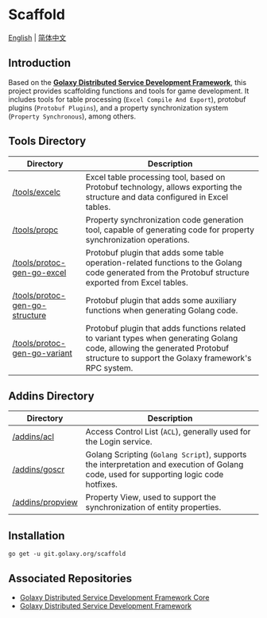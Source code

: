 # Scaffold
[English](./README.md) | [简体中文](./README.zh_CN.md)

## Introduction
Based on the [**Golaxy Distributed Service Development Framework**](https://github.com/pangdogs/framework), this project provides scaffolding functions and tools for game development. It includes tools for table processing (`Excel Compile And Export`), protobuf plugins (`Protobuf Plugins`), and a property synchronization system (`Property Synchronous`), among others.

## Tools Directory
| Directory                                                                                                      | Description                                                                                                                                                                       |
|----------------------------------------------------------------------------------------------------------------|-----------------------------------------------------------------------------------------------------------------------------------------------------------------------------------|
| [/tools/excelc](https://github.com/pangdogs/scaffold/tree/main/tools/excelc)                                   | Excel table processing tool, based on Protobuf technology, allows exporting the structure and data configured in Excel tables.                                                    |
| [/tools/propc](https://github.com/pangdogs/scaffold/tree/main/tools/propc)                                     | Property synchronization code generation tool, capable of generating code for property synchronization operations.                                                                |
| [/tools/protoc-gen-go-excel](https://github.com/pangdogs/scaffold/tree/main/tools/protoc-gen-go-excel)         | Protobuf plugin that adds some table operation-related functions to the Golang code generated from the Protobuf structure exported from Excel tables.                             |
| [/tools/protoc-gen-go-structure](https://github.com/pangdogs/scaffold/tree/main/tools/protoc-gen-go-structure) | Protobuf plugin that adds some auxiliary functions when generating Golang code.                                                                                                   |
| [/tools/protoc-gen-go-variant](https://github.com/pangdogs/scaffold/tree/main/tools/protoc-gen-go-variant)     | Protobuf plugin that adds functions related to variant types when generating Golang code, allowing the generated Protobuf structure to support the Golaxy framework's RPC system. |

## Addins Directory
| Directory                                                                          | Description                                                                                                                            |
|------------------------------------------------------------------------------------|----------------------------------------------------------------------------------------------------------------------------------------|
| [/addins/acl](https://github.com/pangdogs/scaffold/tree/main/addins/acl)           | Access Control List (`ACL`), generally used for the Login service.                                                                     |
| [/addins/goscr](https://github.com/pangdogs/scaffold/tree/main/addins/goscr)       | Golang Scripting (`Golang Script`), supports the interpretation and execution of Golang code, used for supporting logic code hotfixes. |
| [/addins/propview](https://github.com/pangdogs/scaffold/tree/main/addins/propview) | Property View, used to support the synchronization of entity properties.                                                               |

## Installation
```
go get -u git.golaxy.org/scaffold
```

## Associated Repositories
- [Golaxy Distributed Service Development Framework Core](https://github.com/pangdogs/core)
- [Golaxy Distributed Service Development Framework](https://github.com/pangdogs/framework)
